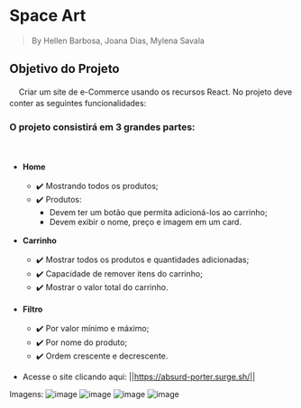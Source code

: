 
# Space Art

> By Hellen Barbosa, Joana Dias, Mylena Savala

## Objetivo do Projeto
ㅤ
Criar um site de e-Commerce usando os recursos React. No projeto deve conter as seguintes funcionalidades:
ㅤ
### O projeto consistirá em 3 grandes partes:
ㅤ
- **Home**
ㅤ
    - ✔️ Mostrando todos os produtos;
    ㅤ
    - ✔️ Produtos:
        - Devem ter um botão que permita adicioná-los ao carrinho;
        - Devem exibir o nome, preço e imagem em um card.
        
- **Carrinho**
ㅤ
    - ✔️ Mostrar todos os produtos e quantidades adicionadas;
    ㅤ
    - ✔️ Capacidade de remover itens do carrinho;
    ㅤ
    - ✔️ Mostrar o valor total do carrinho.
    
- **Filtro**
ㅤ
    - ✔️ Por valor mínimo e máximo;
    ㅤ
    - ✔️ Por nome do produto;
    ㅤ
    - ✔️ Ordem crescente e decrescente.
    

- Acesse o site clicando aqui: ||https://absurd-porter.surge.sh/|| 

Imagens: 
![image](https://user-images.githubusercontent.com/86899002/135777810-5844dc6c-6c2c-48ca-a711-130d19680428.png)
![image](https://user-images.githubusercontent.com/86899002/135777820-5795fba4-1ac2-45bc-9b81-de34303c048a.png)
![image](https://user-images.githubusercontent.com/86899002/135777831-dfb4b159-b109-486c-98e5-e970c80b7120.png)
![image](https://user-images.githubusercontent.com/86899002/135777838-a7e72e9a-f9fe-4f6d-9522-c33419322e6c.png)
